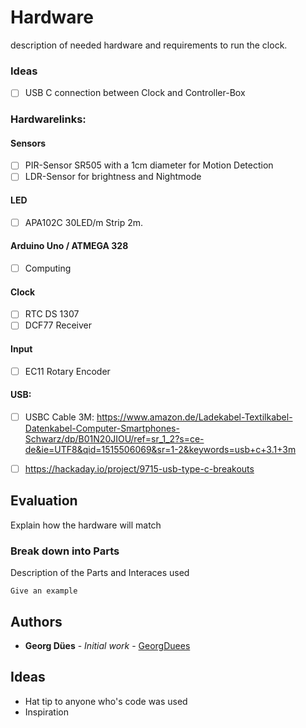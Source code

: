 # Hardware

description of needed hardware and requirements to run the clock.

### Ideas

-  [ ] USB C connection between Clock and Controller-Box
### Hardwarelinks:
#### Sensors
-  [ ] PIR-Sensor SR505 with a 1cm diameter for Motion Detection
-  [ ] LDR-Sensor for brightness and Nightmode
#### LED
-  [ ] APA102C 30LED/m Strip 2m.
#### Arduino Uno / ATMEGA 328 
-  [ ] Computing
#### Clock
-  [ ] RTC DS 1307
-  [ ] DCF77 Receiver

#### Input
-  [ ] EC11 Rotary Encoder 

#### USB:
-  [ ] USBC Cable 3M: https://www.amazon.de/Ladekabel-Textilkabel-Datenkabel-Computer-Smartphones-Schwarz/dp/B01N20JIOU/ref=sr_1_2?s=ce-de&ie=UTF8&qid=1515506069&sr=1-2&keywords=usb+c+3.1+3m
-  [ ] https://hackaday.io/project/9715-usb-type-c-breakouts


## Evaluation

Explain how the hardware will match

### Break down into Parts

Description of the Parts and Interaces used

```
Give an example
```

## Authors

* **Georg Dües** - *Initial work* - [GeorgDuees](https://github.com/georgduees)


## Ideas

* Hat tip to anyone who's code was used
* Inspiration

<!--
![Example of the clock][electronics_image]
[electronics_image]: https://github.com/georgduees/circleClock/raw/master/sketches/images/img_20180109_180636.263.jpg "electronics sketch"-->

